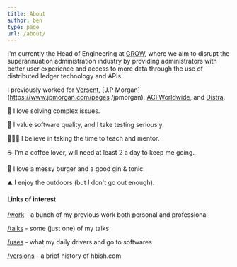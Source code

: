 ```yaml
---
title: About
author: ben
type: page
url: /about/
---
```


I'm currently the Head of Engineering at [GROW](https://www.growsuper.com/), where we aim to disrupt the superannuation administration industry by providing administrators with better user experience and access to more data through the use of distributed ledger technology and APIs.

I previously worked for [Versent](https://versent.com.au), [J.P Morgan](https://www.jpmorgan.com/pages
/jpmorgan), [ACI Worldwide](https://www.aciworldwide.com/), and [Distra](https://www.crunchbase.com/company/distra).

🧐 I love solving complex issues.

🧪 I value software quality, and I take testing seriously.

👨🏻‍🏫 I believe in taking the time to teach and mentor.

☕️ I'm a coffee lover, will need at least 2 a day to keep me going.

🍔 I love a messy burger and a good gin & tonic.

⛰ I enjoy the outdoors (but I don't go out enough).

#### Links of interest

[/work](/work) - a bunch of my previous work both personal and professional

[/talks](/talks) - some (just one) of my talks

[/uses](/uses) - what my daily drivers and go to softwares

[/versions](/versions) - a brief history of hbish.com
